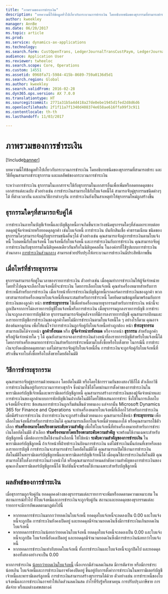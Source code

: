 ```yaml
---
title: "ภาพรวมของการชำระเงิน"
description: "บทความนี้ให้ข้อมูลทั่วไปเกี่ยวกับกระบวนการชำระเงิน โดยอธิบายชนิดของธุรกรรมที่สามารถชำระ และวิธีที่คุณสามารถชำระธุรกรรม และผลลัพธ์ของกระบวนการชำระเงิน"
author: kweekley
manager: AnnBe
ms.date: 06/20/2017
ms.topic: article
ms.prod: 
ms.service: dynamics-ax-applications
ms.technology: 
ms.search.form: CustOpenTrans, LedgerJournalTransCustPaym, LedgerJournalTransVendPaym, VendOpenTrans
audience: Application User
ms.reviewer: twheeloc
ms.search.scope: Core, Operations
ms.custom: 14551
ms.assetid: 0968fa71-5984-415b-8689-759a0136d5d1
ms.search.region: Global
ms.author: kweekley
ms.search.validFrom: 2016-02-28
ms.dyn365.ops.version: AX 7.0.0
ms.translationtype: HT
ms.sourcegitcommit: 2771a31b5a4d418a27de0ebe1945d1fed2d8d6d6
ms.openlocfilehash: 2f1f11a7f1340d408374e658ae616ffa99f3c911
ms.contentlocale: th-th
ms.lasthandoff: 11/03/2017

---
```


# <a name="settlement-overview"></a>ภาพรวมของการชำระเงิน

[!include[banner](../includes/banner.md)]


บทความนี้ให้ข้อมูลทั่วไปเกี่ยวกับกระบวนการชำระเงิน โดยอธิบายชนิดของธุรกรรมที่สามารถชำระ และวิธีที่คุณสามารถชำระธุรกรรม และผลลัพธ์ของกระบวนการชำระเงิน

ระหว่างการชำระเงิน ธุรกรรมในเอกสารจะใช้กับธุรกรรมในเอกสารอื่นเพื่อเพิ่มหรือลดยอดดุลของเอกสารแต่ละฉบับ ตัวอย่างเช่น การชำระเงินสามารถใช้กับใบแจ้งหนี้ได้ สามารถจับคู่ธุรกรรมชนิดต่างๆได้ ที่ต่างเวลากัน และผ่านวิธีการต่างๆกัน การชำระเงินยังเป็นสาเหตุทำให้ธุรกรรมใหม่ถูกสร้างขึ้น

## <a name="what-transactions-can-be-settled"></a>ธุรกรรมใดๆที่สามารถจับคู่ได้
การชำระเงินภายในบัญชีเจ้าหนี้และบัญชีลูกหนี้อาจเกิดขึ้นระหว่างชนิดธุรกรรมใดๆที่ส่งผลกระทบต่อยอดดุลผู้จัดจำหน่ายหรือยอดดุลลูกค้า เช่นใบแจ้งหนี้ การชำระเงิน บันทึกสินเชื่อ ค่าธรรมเนียม ชนิดของธุรกรรมใดๆสามารถจับคู่กับธุรกรรมชนิดอื่นๆได้ ตัวอย่างเช่น คุณสามารถจับคู่การชำระเงินตามใบแจ้งหนี้ ใบลดหนี้กับใบแจ้งหนี้ ใบแจ้งหนี้กับใบแจ้งหนี้ และการชำระเงินกับการชำระเงิน คุณสามารถจับคู่การชำระเงินกับธุรกรรมในนิติบุคคลเดียวกันหรือในนิติบุคคลอื่น ในองค์กรที่ใช้รูปแบบการชำระเงินส่วนกลาง [การชำระเงินส่วนกลาง](set-up-centralized-payments.md) สามารถช่วยปรับปรุงให้กระบวนการชำระเงินมีประสิทธิภาพขึ้น

## <a name="when-to-settle-transactions"></a>เมื่อไหร่ที่ชำระธุรกรรม
ธุรกรรมสามารถจับคู่ในเวลาของรายการชำระเงิน ตัวอย่างเช่น เมื่อคุณทำการชำระเงินให้ผู้จัดจำหน่าย โดยทั่วไปคุณจะเลือกใบแจ้งหนี้ที่จะชำระเงิน โดยการเลือกใบแจ้งหนี้ คุณทำเครื่องหมายสำหรับการชำระหนี้สำหรับการชำระเงิน เมื่อเจ้าหน้าที่การชำระเงินบัญชีลูกหนี้เรกคอร์ดการชำระเงินของลูกค้า พวกเขาสามารถทำเครื่องหมายใบแจ้งหนี้ที่เหมาะสมสำหรับการชำระหนี้ โดยยึดตามข้อมูลที่มาพร้อมกับการชำระเงินของลูกค้า หน้า **การชำระธุรกรรม** ใช้เพื่อทำเครื่องหมายธุรกรรมสำหรับการชำระเงิน หน้านี้จะถูกเปิดจากการไม่ลงรายการบัญชีใบแจ้งหนี้หรือการชำระเงิน เมื่อธุรกรรมถูกลงรายการบัญชี การชำระเงินจะถูกลงรายการบัญชีด้วย ธุรกรรมสามารถจับคู่หลังจากที่มีการลงรายการบัญชี คุณสามารถป้อนและลงรายการบัญชีการชำระเงินของลูกค้าโดยไม่มีการชำระเงินตามใบแจ้งหนี้ใด ๆ อย่างไรก็ตาม คุณอาจต้องค้นหาดูก่อน เพื่อให้แน่ใจว่าการชำระเงินถูกจับคู่กับใบแจ้งหนี้อย่างถูกต้อง หน้า **ชำระธุรกรรม** สามารถเปิดได้จากหน้า **ลูกค้าทั้งหมด** หรือ **ผู้จัดจำหน่ายทั้งหมด** หรือจากหน้า **ธุรกรรม** สำหรับลูกค้าหรือผู้จัดจำหน่ายใด ๆ ได้ คุณยังสามารถจองการชำระเงินล่วงหน้าที่ลงรายการบัญชีสำหรับใบแจ้งหนี้ได้ โดยการทำเครื่องหมายการชำระเงินสำหรับการชำระหนี้ตามใบสั่งซื้อหรือใบสั่งขาย ในกรณีนี้ การชำระเงินจะยังคงมียอดดุลยกมา แต่ไม่สามารถจับคู่กับใบแจ้งหนี้อื่น การชำระเงินจะถูกจับคู่กับใบแจ้งหนี้ที่สร้างขึ้นจากใบสั่งซื้อหรือใบสั่งขายโดยอัตโนมัติ

## <a name="how-to-settle-transactions"></a>วิธีการชำระธุรกรรม
คุณสามารถจับคู่ธุรกรรมด้วยตนเอง โดยอัตโนมัติ หรือโดยใช้การรวมกันของสองวิธีก็ได้ ตัวเลือกวิธีการชำระเงินขึ้นอยู่กับกระบวนการทางธุรกิจ ซึ่งนำมาใช้ได้โดยผ่านการตั้งค่าของการชำระเงินในพารามิเตอร์บัญชีเจ้าหนี้และพารามิเตอร์บัญชีลูกหนี้ คุณสามารถสร้างการชำระเงินของผู้จัดจำหน่ายและการชำระเงินของลูกค้าแบบการหักบัญชีเงินฝากอัตโนมัติโดยใช้ข้อเสนอการชำระ ซึ่งใช้ในการเลือกใบแจ้งหนี้ที่จะชำระ ข้อเสนอการชำระเงินถูกเริ่มต้นขึ้นด้วยตนเอง แต่จากนั้น Microsoft Dynamics 365 for Finance and Operations จะทำเครื่องหมายใบแจ้งหนี้ที่เลือกไว้สำหรับการชำระเงินเมื่อมีสร้างการชำระเงิน ถ้าการชำระเงินจะถูกสร้างขึ้นด้วยตนเอง คุณสามารถใช้หน้า **ชำระธุรกรรม** เพื่อเลือกใบแจ้งหนี้สำหรับการชำระเงินได้ คุณสามารถเลือกใบแจ้งหนี้ด้วยตนเองได้ หรือคุณสามารถใช้ตัวเลือก **ทำเครื่องหมายโดยเรียงตามระดับความสำคัญ** เพื่อให้ใบแจ้งหนี้ที่ทำเครื่องหมายสำหรับการชำระเงินโดยอัตโนมัติ ตัวเลือก **ทำเครื่องหมายโดยเรียงตามระดับความสำคัญ** จะพร้อมใช้งานเฉพาะสำหรับบัญชีลูกหนี้ เมื่อต้องการเปิดใช้งานตัวเลือกนี้ ให้ใช้หน้า **ระดับความสำคัญของการชำระเงิน** ในพารามิเตอร์บัญชีลูกหนี้ ถ้าเจ้าหน้าที่ฝ่ายชำระเงินป้อนการชำระเงิน แต่ไม่ชำระเงินนั้นก่อนที่เขาหรือเธอลงรายการบัญชี การชำระเงินจะสามารถชำระโดยอัตโนมัติได้ คุณสามารถเปิดใช้งานการชำระเงินอัตโนมัติในพารามิเตอร์บัญชีลูกหนี้และพารามิเตอร์บัญชีเจ้าหนี้ได้ เมื่อคุณใช้การชำระเงินอัตโนมัติ คุณสามารถใช้ใบสั่งการชำระเงินล่วงหน้าได้ หรือคุณสามารถกำหนดลำดับความสำคัญของการชำระเงินของคุณเองในพารามิเตอร์บัญชีลูกหนี้ได้ ฟังก์ชันนี้จะพร้อมใช้งานเฉพาะสำหรับบัญชีลูกหนี้

## <a name="results-of-settlement"></a>ผลลัพธ์ของการชำระเงิน
เมื่อธุรกรรมถูกจับคู่กัน ยอดดุลคงค้างของธุรกรรมแต่ละรายการจะเพิ่มหรือลดตามความเหมาะสม ในสถานการณ์ทั่วไป ที่ใบแจ้งหนี้และการชำระเงินจะถูกจับคู่กัน สถานะและยอดดุลของธุรกรรมแต่ละรายการจะมีการอัพเดตตามกฎต่อไปนี้

-   หากยอดการชำระเงินมากกว่ายอดเงินใบแจ้งหนี้ ยอดดุลใบแจ้งหนี้จะลดลงเป็น 0.00 และใบแจ้งหนี้จะถูกปิด การชำระเงินยังคงเปิดอยู่ และยอดดุลมีจำนวนยอดเงินซึ่งมีการชำระเงินเกินยอดเงินใบแจ้งหนี้
-   หากยอดการชำระเงินน้อยกว่ายอดเงินใบแจ้งหนี้ ยอดดุลใบแจ้งหนี้จะลดลงเป็น 0.00 และใบแจ้งหนี้จะถูกปิด ใบแจ้งหนี้ยังคงเปิดอยู่ และยอดดุลมีจำนวนยอดเงินซึ่งมีการชำระเงินน้อยกว่าใบแจ้งหนี้
-   หากยอดการชำระเงินเท่ากับยอดใบแจ้งหนี้ ทั้งการชำระเงินและใบแจ้งหนี้จะถูกปิดไป และยอดดุลของทั้งสองอย่างจะเป็น 0.00

หากการชำระเงิน [น้อยกว่ายอดเงินใบแจ้งหนี้](../accounts-payable/vendor-payments-partial-amount.md) เนื่องจากมีส่วนลดเงินสด มีการตัดจ่าย หรือมีการชำระน้อยเกิน ใบแจ้งหนี้และการชำระเงินอาจยังคงปิดอยู่ ขึ้นอยู่กับการตั้งค่าการชำระเงินในพารามิเตอร์บัญชีเจ้าหนี้และพารามิเตอร์ลูกหนี้ การชำระเงินสามารถสร้างธุรกรรมได้ด้วย ตัวอย่างเช่น การชำระหนี้ของใบแจ้งหนี้และการชำระเงินอาจทำให้เกิดส่วนลดเงินสด กำไรที่รับรู้หรือขาดทุน การปรับปรุงภาษีขาย การตัดจ่าย หรือผลต่างเศษสตางค์




